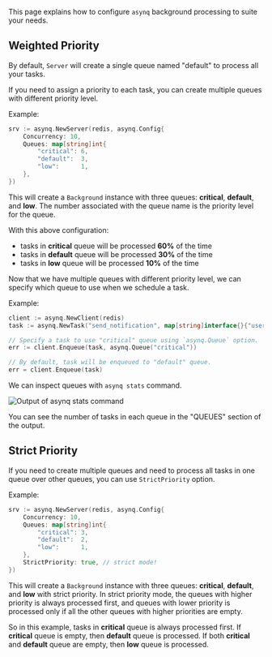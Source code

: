 This page explains how to configure `asynq` background processing to suite your needs.

## Weighted Priority

By default, `Server` will create a single queue named "default" to process all your tasks.

If you need to assign a priority to each task, you can create multiple queues with different priority level.

Example:
```go
srv := asynq.NewServer(redis, asynq.Config{
    Concurrency: 10,
    Queues: map[string]int{
        "critical": 6,
        "default":  3,
        "low":      1,
    },
})
```
This will create a `Background` instance with three queues: **critical**, **default**, and **low**. 
The number associated with the queue name is the priority level for the queue.

With this above configuration:
- tasks in **critical** queue will be processed **60%** of the time
- tasks in **default** queue will be processed **30%** of the time
- tasks in **low** queue will be processed **10%** of the time

Now that we have multiple queues with different priority level, we can specify which queue to use when we schedule a task.

Example:
```go
client := asynq.NewClient(redis)
task := asynq.NewTask("send_notification", map[string]interface{}{"user_id": 42})

// Specify a task to use "critical" queue using `asynq.Queue` option.
err := client.Enqueue(task, asynq.Queue("critical"))

// By default, task will be enqueued to "default" queue.
err = client.Enqueue(task)
```

We can inspect queues with `asynq stats` command.

![Output of asynq stats command](https://github.com/hibiken/asynq/blob/master/docs/assets/asynq_stats.gif?raw=true)

You can see the number of tasks in each queue in the "QUEUES" section of the output.

## Strict Priority

If you need to create multiple queues and need to process all tasks in one queue over other queues, you can use `StrictPriority` option.

Example:
```go
srv := asynq.NewServer(redis, asynq.Config{
    Concurrency: 10,
    Queues: map[string]int{
        "critical": 3,
        "default":  2,
        "low":      1,
    },
    StrictPriority: true, // strict mode!
})
```
This will create a `Background` instance with three queues: **critical**, **default**, and **low** with strict priority. In strict priority mode, the queues with higher priority is always processed first, and queues with lower priority is processed only if all the other queues with higher priorities are empty.

So in this example, tasks in **critical** queue is always processed first.
If **critical** queue is empty, then **default** queue is processed.
If both **critical** and **default** queue are empty, then **low** queue is processed.

